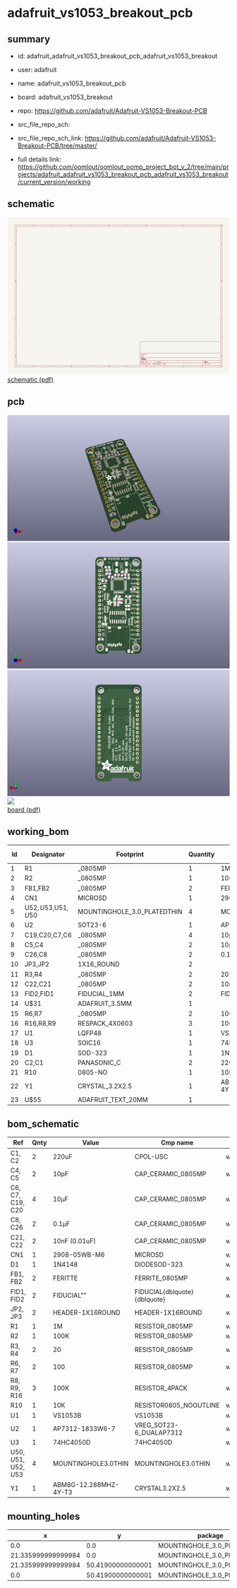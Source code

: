 # adafruit_vs1053_breakout_pcb
 
## summary 
* id: adafruit_adafruit_vs1053_breakout_pcb_adafruit_vs1053_breakout
* user: adafruit
* name: adafruit_vs1053_breakout_pcb
* board: adafruit_vs1053_breakout
* repo: https://github.com/adafruit/Adafruit-VS1053-Breakout-PCB



* src_file_repo_sch: 
* src_file_repo_sch_link: https://github.com/adafruit/Adafruit-VS1053-Breakout-PCB/tree/master/
* full details link: https://github.com/oomlout/oomlout_oomp_project_bot_v_2/tree/main/projects/adafruit_adafruit_vs1053_breakout_pcb_adafruit_vs1053_breakout/current_version/working  

## schematic  
![](working_schematic_600.png)  
[schematic (pdf)](working_schematic.pdf)  

## pcb  
![](working_3d_600.png) 
![](working_3d_front_600.png)  
![](working_3d_back_600.png)  
![](working_600.png)  
[board (pdf)](working.pdf)  

## working_bom
| Id | Designator | Footprint | Quantity | Designation | Supplier and ref |  | None | 
| --- | --- | --- | --- | --- | --- | --- | --- | 
| 1 | R1 | _0805MP | 1 | 1M |  |  | [''] | 
| 2 | R2 | _0805MP | 1 | 100K |  |  | [''] | 
| 3 | FB1,FB2 | _0805MP | 2 | FERITTE |  |  | [''] | 
| 4 | CN1 | MICROSD | 1 | 2908-05WB-M6 |  |  | [''] | 
| 5 | U$52,U$53,U$51,U$50 | MOUNTINGHOLE_3.0_PLATEDTHIN | 4 | MOUNTINGHOLE3.0THIN |  |  | [''] | 
| 6 | U2 | SOT23-6 | 1 | AP7312-1833W6-7 |  |  | [''] | 
| 7 | C19,C20,C7,C6 | _0805MP | 4 | 10µF |  |  | [''] | 
| 8 | C5,C4 | _0805MP | 2 | 10pF |  |  | [''] | 
| 9 | C26,C8 | _0805MP | 2 | 0.1µF |  |  | [''] | 
| 10 | JP3,JP2 | 1X16_ROUND | 2 |  |  |  | [''] | 
| 11 | R3,R4 | _0805MP | 2 | 20 |  |  | [''] | 
| 12 | C22,C21 | _0805MP | 2 | 10nF (0.01uF) |  |  | [''] | 
| 13 | FID2,FID1 | FIDUCIAL_1MM | 2 | FIDUCIAL" |  |  | [''] | 
| 14 | U$31 | ADAFRUIT_3.5MM | 1 |  |  |  | [''] | 
| 15 | R6,R7 | _0805MP | 2 | 100 |  |  | [''] | 
| 16 | R16,R8,R9 | RESPACK_4X0603 | 3 | 100K |  |  | [''] | 
| 17 | U1 | LQFP48 | 1 | VS1053B |  |  | [''] | 
| 18 | U3 | SOIC16 | 1 | 74HC4050D |  |  | [''] | 
| 19 | D1 | SOD-323 | 1 | 1N4148 |  |  | [''] | 
| 20 | C2,C1 | PANASONIC_C | 2 | 220uF |  |  | [''] | 
| 21 | R10 | 0805-NO | 1 | 10K |  |  | [''] | 
| 22 | Y1 | CRYSTAL_3.2X2.5 | 1 | ABM8G-12.288MHZ-4Y-T3 |  |  | [''] | 
| 23 | U$55 | ADAFRUIT_TEXT_20MM | 1 |  |  |  | [''] | 


## bom_schematic
| Ref | Qnty | Value | Cmp name | Footprint | Description | Vendor | DNP | 
| --- | --- | --- | --- | --- | --- | --- | --- | 
| C1, C2 | 2 | 220uF | CPOL-USC | working:PANASONIC_C |  |  |  | 
| C4, C5 | 2 | 10pF | CAP_CERAMIC_0805MP | working:_0805MP |  |  |  | 
| C6, C7, C19, C20 | 4 | 10µF | CAP_CERAMIC_0805MP | working:_0805MP |  |  |  | 
| C8, C26 | 2 | 0.1µF | CAP_CERAMIC_0805MP | working:_0805MP |  |  |  | 
| C21, C22 | 2 | 10nF (0.01uF) | CAP_CERAMIC_0805MP | working:_0805MP |  |  |  | 
| CN1 | 1 | 2908-05WB-M6 | MICROSD | working:MICROSD |  |  |  | 
| D1 | 1 | 1N4148 | DIODESOD-323 | working:SOD-323 |  |  |  | 
| FB1, FB2 | 2 | FERITTE | FERRITE_0805MP | working:_0805MP |  |  |  | 
| FID1, FID2 | 2 | FIDUCIAL"" | FIDUCIAL{dblquote}{dblquote} | working:FIDUCIAL_1MM |  |  |  | 
| JP2, JP3 | 2 | HEADER-1X16ROUND | HEADER-1X16ROUND | working:1X16_ROUND |  |  |  | 
| R1 | 1 | 1M | RESISTOR_0805MP | working:_0805MP |  |  |  | 
| R2 | 1 | 100K | RESISTOR_0805MP | working:_0805MP |  |  |  | 
| R3, R4 | 2 | 20 | RESISTOR_0805MP | working:_0805MP |  |  |  | 
| R6, R7 | 2 | 100 | RESISTOR_0805MP | working:_0805MP |  |  |  | 
| R8, R9, R16 | 3 | 100K | RESISTOR_4PACK | working:RESPACK_4X0603 |  |  |  | 
| R10 | 1 | 10K | RESISTOR0805_NOOUTLINE | working:0805-NO |  |  |  | 
| U1 | 1 | VS1053B | VS1053B | working:LQFP48 |  |  |  | 
| U2 | 1 | AP7312-1833W6-7 | VREG_SOT23-6_DUALAP7312 | working:SOT23-6 |  |  |  | 
| U3 | 1 | 74HC4050D | 74HC4050D | working:SOIC16 |  |  |  | 
| U$50, U$51, U$52, U$53 | 4 | MOUNTINGHOLE3.0THIN | MOUNTINGHOLE3.0THIN | working:MOUNTINGHOLE_3.0_PLATEDTHIN |  |  |  | 
| Y1 | 1 | ABM8G-12.288MHZ-4Y-T3 | CRYSTAL3.2X2.5 | working:CRYSTAL_3.2X2.5 |  |  |  | 


## mounting_holes
| x | y | package | value | ref | size | 
| --- | --- | --- | --- | --- | --- | 
| 0.0 | 0.0 | MOUNTINGHOLE_3.0_PLATEDTHIN | MOUNTINGHOLE3.0THIN | U$50 | m3 | 
| 21.335999999999984 | 0.0 | MOUNTINGHOLE_3.0_PLATEDTHIN | MOUNTINGHOLE3.0THIN | U$51 | m3 | 
| 21.335999999999984 | 50.41900000000001 | MOUNTINGHOLE_3.0_PLATEDTHIN | MOUNTINGHOLE3.0THIN | U$52 | m3 | 
| 0.0 | 50.41900000000001 | MOUNTINGHOLE_3.0_PLATEDTHIN | MOUNTINGHOLE3.0THIN | U$53 | m3 | 



